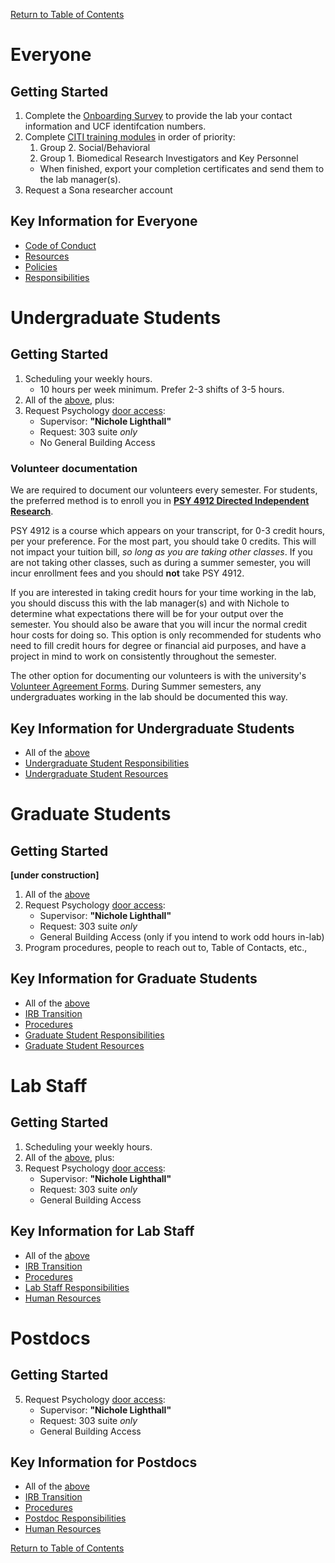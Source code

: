 [Return to Table of Contents](readme.md#table-of-contents)

# Everyone

## Getting Started
1. Complete the [Onboarding Survey](http://ucf.qualtrics.com/jfe/form/SV_1O1vnZagPjiplYh) to provide the lab your contact information and UCF identifcation numbers.
3. Complete [CITI training modules](http://www.research.ucf.edu/documents/PDF/IRB%20CITI%20training.pdf) in order of priority:
    1. Group 2. Social/Behavioral
    2. Group 1. Biomedical Research Investigators and Key Personnel
    - When finished, export your completion certificates and send them to the lab manager(s). 
4. Request a Sona researcher account

## Key Information for Everyone
- [Code of Conduct](code-of-conduct.md)
- [Resources](resources.md)
- [Policies](policies.md)
- [Responsibilities](responsibilities.md#everyone)

# Undergraduate Students
## Getting Started
1. Scheduling your weekly hours.
    - 10 hours per week minimum. Prefer 2-3 shifts of 3-5 hours.
2. All of the [above](#everyone), plus:
5. Request Psychology [door access](https://ucf.qualtrics.com/jfe/form/SV_7UTgRpnCmsw1hkx):
    - Supervisor: **"Nichole Lighthall"**
    - Request: 303 suite *only*
    - No General Building Access

### Volunteer documentation
We are required to document our volunteers every semester. For students, the preferred method is to enroll you in [**PSY 4912 Directed Independent Research**](sourcedocs/PSY4912.pdf).

PSY 4912 is a course which appears on your transcript, for 0-3 credit hours, per your preference. For the most part, you should take 0 credits. This will not impact your tuition bill, *so long as you are taking other classes*. If you are not taking other classes, such as during a summer semester, you will incur enrollment fees and you should **not** take PSY 4912.

If you are interested in taking credit hours for your time working in the lab, you should discuss this with the lab manager(s) and with Nichole to determine what expectations there will be for your output over the semester. You should also be aware that you will incur the normal credit hour costs for doing so. This option is only recommended for students who need to fill credit hours for degree or financial aid purposes, and have a project in mind to work on consistently throughout the semester. 

The other option for documenting our volunteers is with the university's [Volunteer Agreement Forms](http://www.ehs.ucf.edu/volunteers). During Summer semesters, any undergraduates working in the lab should be documented this way.

## Key Information for Undergraduate Students
- All of the [above](#key-information-for-everyone)
- [Undergraduate Student Responsibilities](responsibilities.md#undergraduate-students)
- [Undergraduate Student Resources](resources.md#undergraduate-students)

# Graduate Students
## Getting Started
**[under construction]**
1. All of the [above](#everyone)
5. Request Psychology [door access](https://ucf.qualtrics.com/jfe/form/SV_7UTgRpnCmsw1hkx):
    - Supervisor: **"Nichole Lighthall"**
    - Request: 303 suite *only*
    - General Building Access (only if you intend to work odd hours in-lab)
2. Program procedures, people to reach out to, Table of Contacts, etc.,

## Key Information for Graduate Students
- All of the [above](#key-information-for-everyone)
- [IRB Transition](irb-transition.md)
- [Procedures](procedures.md)
- [Graduate Student Responsibilities](responsibilities.md#graduate-students)
- [Graduate Student Resources](resources.md#graduate-students)

# Lab Staff
## Getting Started
1. Scheduling your weekly hours.
1. All of the [above](#everyone), plus:
5. Request Psychology [door access](https://ucf.qualtrics.com/jfe/form/SV_7UTgRpnCmsw1hkx):
    - Supervisor: **"Nichole Lighthall"**
    - Request: 303 suite *only*
    - General Building Access
    
## Key Information for Lab Staff
- All of the [above](#key-information-for-everyone)
- [IRB Transition](irb-transition.md)
- [Procedures](procedures.md)
- [Lab Staff Responsibilities](responsibilities.md#lab-managers)
- [Human Resources](http://hr.ucf.edu)

# Postdocs
## Getting Started
5. Request Psychology [door access](https://ucf.qualtrics.com/jfe/form/SV_7UTgRpnCmsw1hkx):
    - Supervisor: **"Nichole Lighthall"**
    - Request: 303 suite *only*
    - General Building Access

## Key Information for Postdocs
- All of the [above](#key-information-for-everyone)
- [IRB Transition](irb-transition.md)
- [Procedures](procedures.md)
- [Postdoc Responsibilities](responsibilities.md#postdocs)
- [Human Resources](http://hr.ucf.edu)

[Return to Table of Contents](readme.md#table-of-contents)
